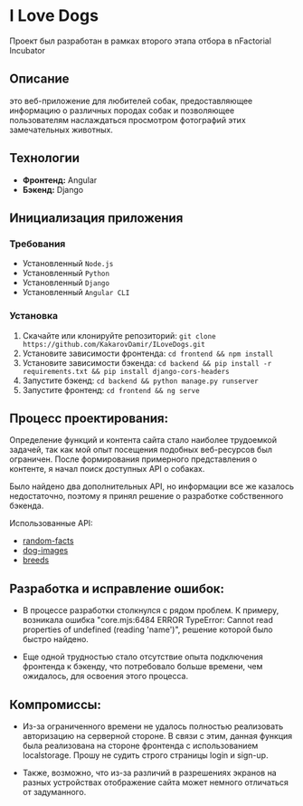 # I Love Dogs

Проект был разработан в рамках второго этапа отбора в nFactorial Incubator

## Описание

это веб-приложение для любителей собак, предоставляющее информацию о различных породах собак и позволяющее пользователям наслаждаться просмотром фотографий этих замечательных животных.

## Технологии

- **Фронтенд:** Angular
- **Бэкенд:** Django

## Инициализация приложения

### Требования
* Установленный `Node.js`
* Установленный `Python`
* Установленный `Django`
* Установленный `Angular CLI`

### Установка

1. Скачайте или клонируйте репозиторий: `git clone https://github.com/KakarovDamir/ILoveDogs.git`
2. Установите зависимости фронтенда: `cd frontend && npm install`
3. Установите зависимости бэкенда: `cd backend && pip install -r requirements.txt && pip install django-cors-headers`
4. Запустите бэкенд: `cd backend && python manage.py runserver`
5. Запустите фронтенд: `cd frontend && ng serve`

## Процесс проектирования:

Определение функций и контента сайта стало наиболее трудоемкой задачей, так как мой опыт посещения подобных веб-ресурсов был ограничен. После формирования примерного представления о контенте, я начал поиск доступных API о собаках.

Было найдено два дополнительных API, но информации все же казалось недостаточно, поэтому я принял решение о разработке собственного бэкенда.

Использованные API:
* [random-facts](https://github.com/kinduff/dog-api)
* [dog-images](https://dog.ceo/dog-api/)
* [breeds](https://api-ninjas.com/api/dogs)

## Разработка и исправление ошибок:

* В процессе разработки столкнулся с рядом проблем. К примеру, возникала ошибка "core.mjs:6484 ERROR TypeError: Cannot read properties of undefined (reading 'name')", решение которой было быстро найдено.

* Еще одной трудностью стало отсутствие опыта подключения фронтенда к бэкенду, что потребовало больше времени, чем ожидалось, для освоения этого процесса.

## Компромиссы:

* Из-за ограниченного времени не удалось полностью реализовать авторизацию на серверной стороне. В связи с этим, данная функция была реализована на стороне фронтенда с использованием localstorage.  Прошу не судить строго страницы login и sign-up.

* Также, возможно, что из-за различий в разрешениях экранов на разных устройствах отображение сайта может немного отличаться от задуманного.